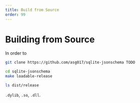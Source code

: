 ```yaml
---
title: Build from Source
order: 99
---
```


# Building from Source

In order to

```bash
git clone https://github.com/asg017/sqlite-jsonschema TODO
```

```bash
cd sqlite-jsonschema
make loadable-release
```

```bash
ls dist/release
```

`.dylib`, `.so`, `.dll`.
